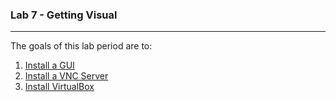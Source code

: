 ### Lab 7 - Getting Visual
-----
The goals of this lab period are to:
1. [Install a GUI](gui.html)
2. [Install a VNC Server](vnc_server.html)
3. [Install VirtualBox](virtualbox.html)